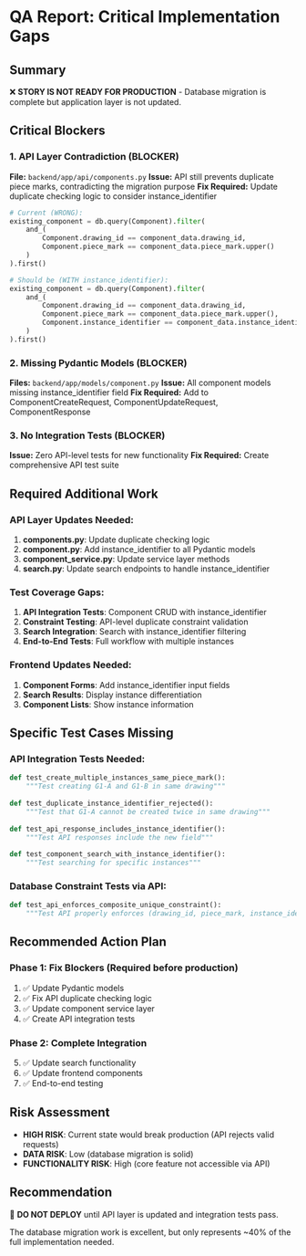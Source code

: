 # QA Report: Critical Implementation Gaps

## Summary
❌ **STORY IS NOT READY FOR PRODUCTION** - Database migration is complete but application layer is not updated.

## Critical Blockers

### 1. API Layer Contradiction (BLOCKER)
**File:** `backend/app/api/components.py`
**Issue:** API still prevents duplicate piece marks, contradicting the migration purpose
**Fix Required:** Update duplicate checking logic to consider instance_identifier

```python
# Current (WRONG):
existing_component = db.query(Component).filter(
    and_(
        Component.drawing_id == component_data.drawing_id,
        Component.piece_mark == component_data.piece_mark.upper()
    )
).first()

# Should be (WITH instance_identifier):
existing_component = db.query(Component).filter(
    and_(
        Component.drawing_id == component_data.drawing_id,
        Component.piece_mark == component_data.piece_mark.upper(),
        Component.instance_identifier == component_data.instance_identifier
    )
).first()
```

### 2. Missing Pydantic Models (BLOCKER)
**Files:** `backend/app/models/component.py`
**Issue:** All component models missing instance_identifier field
**Fix Required:** Add to ComponentCreateRequest, ComponentUpdateRequest, ComponentResponse

### 3. No Integration Tests (BLOCKER)
**Issue:** Zero API-level tests for new functionality
**Fix Required:** Create comprehensive API test suite

## Required Additional Work

### API Layer Updates Needed:
1. **components.py**: Update duplicate checking logic
2. **component.py**: Add instance_identifier to all Pydantic models  
3. **component_service.py**: Update service layer methods
4. **search.py**: Update search endpoints to handle instance_identifier

### Test Coverage Gaps:
1. **API Integration Tests**: Component CRUD with instance_identifier
2. **Constraint Testing**: API-level duplicate constraint validation
3. **Search Integration**: Search with instance_identifier filtering
4. **End-to-End Tests**: Full workflow with multiple instances

### Frontend Updates Needed:
1. **Component Forms**: Add instance_identifier input fields
2. **Search Results**: Display instance differentiation
3. **Component Lists**: Show instance information

## Specific Test Cases Missing

### API Integration Tests Needed:
```python
def test_create_multiple_instances_same_piece_mark():
    """Test creating G1-A and G1-B in same drawing"""
    
def test_duplicate_instance_identifier_rejected():
    """Test that G1-A cannot be created twice in same drawing"""
    
def test_api_response_includes_instance_identifier():
    """Test API responses include the new field"""
    
def test_component_search_with_instance_identifier():
    """Test searching for specific instances"""
```

### Database Constraint Tests via API:
```python 
def test_api_enforces_composite_unique_constraint():
    """Test API properly enforces (drawing_id, piece_mark, instance_identifier) uniqueness"""
```

## Recommended Action Plan

### Phase 1: Fix Blockers (Required before production)
1. ✅ Update Pydantic models 
2. ✅ Fix API duplicate checking logic
3. ✅ Update component service layer
4. ✅ Create API integration tests

### Phase 2: Complete Integration
5. ✅ Update search functionality
6. ✅ Update frontend components
7. ✅ End-to-end testing

## Risk Assessment
- **HIGH RISK**: Current state would break production (API rejects valid requests)
- **DATA RISK**: Low (database migration is solid)
- **FUNCTIONALITY RISK**: High (core feature not accessible via API)

## Recommendation
🚫 **DO NOT DEPLOY** until API layer is updated and integration tests pass.

The database migration work is excellent, but only represents ~40% of the full implementation needed.